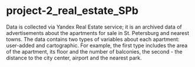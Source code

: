 # project-2_real_estate_SPb
Data is collected via Yandex Real Estate service; it is an archived data of advertisements about the apartments for sale in St. Petersburg and nearest towns.  The data contains two types of variables about each apartment: user-added and cartographic. For example, the first type includes the area of the apartment, its floor and the number of balconies, the second - the distance to the city center, airport and the nearest park.
